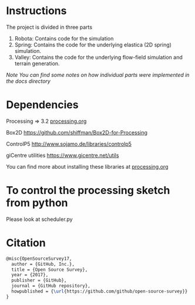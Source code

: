 # Instructions

The project is divided in three parts

1. Robota: Contains code for the simulation
2. Spring: Contains the code for the underlying elastica (2D spring) simulation.
3. Valley: Contains the code for the underlying flow-field simulation and terrain generation.

*Note You can find some notes on how individual parts were implemented in the docs directory*

# Dependencies

Processing => 3.2 [processing.org](processing.org)

Box2D https://github.com/shiffman/Box2D-for-Processing

ControlP5 http://www.sojamo.de/libraries/controlp5

giCentre utilities https://www.gicentre.net/utils

You can find more about installing these libraries at [processing.org](processing.org)

# To control the processing sketch from python
Please look at scheduler.py


# Citation

```latex
@misc{OpenSourceSurvey17,
  author = {GitHub, Inc.},
  title = {Open Source Survey},
  year = {2017},
  publisher = {GitHub},
  journal = {GitHub repository},
  howpublished = {\url{https://github.com/github/open-source-survey}}
}
```
